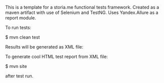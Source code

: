 This is a template for a storia.me functional tests framework.
Created as a maven artifact with use of Selenium and TestNG.
Uses Yandex.Allure as a report module.

To run tests:

$ mvn clean test

Results will be generated as XML file:

To generate cool HTML test report from XML file:

$ mvn site

after test run.